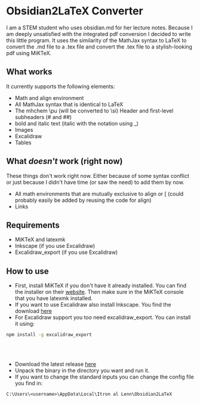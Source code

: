 # Obsidian2LaTeX Converter

I am a STEM student who uses obsidian.md for her lecture notes. Because I am deeply unsatisfied with the integrated pdf conversion I decided to write this little program.
It uses the similarity of the MathJax syntax to LaTeX to convert the .md file to a .tex file and convert the .tex file to a stylish-looking pdf using MiKTeX.

## What works

It currently supports the following elements:

- Math and align environment
- All MathJax syntax that is identical to LaTeX
- The mhchem \pu (will be converted to \si) Header and first-level subheaders (# and ##)
- bold and italic text (italic with the notation using _)
- Images
- Excalidraw
- Tables

## What _doesn't_ work (right now)

These things don't work right now. Either because of some syntax conflict or just because I didn't have time (or saw the need) to add them by now.

- All math environments that are mutually exclusive to align or \[ (could probably easily be added by reusing the code for align)
- Links

## Requirements

- MiKTeX and latexmk
- Inkscape (if you use Excalidraw)
- Excalidraw_export (if you use Excalidraw)

## How to use

- First, install MiKTeX if you don't have it already installed. You can find the installer on their [website](https://miktex.org/download). Then make sure in the MiKTeX console that you have latexmk installed.
- If you want to use Excalidraw also install Inkscape. You find the download [here](https://inkscape.org/release/)
- For Excalidraw support you too need excalidraw_export. You can install it using:

```cmd
npm install -g excalidraw_export
```

<br><br>

- Download the latest release [here](https://github.com/Itron-al-Lenn/Obsidian2LaTeX/releases)
- Unpack the binary in the directory you want and run it.
- If you want to change the standard inputs you can change the config file you find in:

```path
C:\Users\<username>\AppData\Local\Itron al Lenn\Obsidian2LaTeX
```
